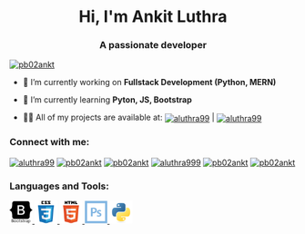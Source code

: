 <h1 align="center">Hi, I'm Ankit Luthra</h1>
<h3 align="center">A passionate developer</h3>

<p align="left"> <a href="https://twitter.com/pb02ankt" target="blank"><img src="https://img.shields.io/twitter/follow/pb02ankt?logo=twitter&style=for-the-badge" alt="pb02ankt" /></a> </p>

- 🔭 I’m currently working on **Fullstack Development (Python, MERN)**

- 🌱 I’m currently learning **Pyton, JS, Bootstrap**

- 👨‍💻 All of my projects are available at: <a href="https://codepen.io/aluthra99" target="blank"><img align="center" src="https://cdn.jsdelivr.net/gh/devicons/devicon/icons/codepen/codepen-original-wordmark.svg" alt="aluthra99" height="30" width="40" /></a> | <a href="https://github.com/aluthra999" target="blank"><img align="center" src="https://cdn.jsdelivr.net/gh/devicons/devicon/icons/github/github-original-wordmark.svg" alt="aluthra99" height="30" width="40" /></a>

<h3 align="left">Connect with me:</h3>
<p align="left">
<a href="https://codepen.io/aluthra99" target="blank"><img align="center" src="https://raw.githubusercontent.com/rahuldkjain/github-profile-readme-generator/master/src/images/icons/Social/codepen.svg" alt="aluthra99" height="30" width="40" /></a>
<a href="https://dev.to/pb02ankt" target="blank"><img align="center" src="https://raw.githubusercontent.com/rahuldkjain/github-profile-readme-generator/master/src/images/icons/Social/devto.svg" alt="pb02ankt" height="30" width="40" /></a>
<a href="https://twitter.com/pb02ankt" target="blank"><img align="center" src="https://raw.githubusercontent.com/rahuldkjain/github-profile-readme-generator/master/src/images/icons/Social/twitter.svg" alt="pb02ankt" height="30" width="40" /></a>
<a href="https://linkedin.com/in/aluthra999" target="blank"><img align="center" src="https://raw.githubusercontent.com/rahuldkjain/github-profile-readme-generator/master/src/images/icons/Social/linked-in-alt.svg" alt="aluthra999" height="30" width="40" /></a>
<a href="https://instagram.com/pb02ankt" target="blank"><img align="center" src="https://raw.githubusercontent.com/rahuldkjain/github-profile-readme-generator/master/src/images/icons/Social/instagram.svg" alt="pb02ankt" height="30" width="40" /></a>
<a href="https://www.behance.net/pb02ankt" target="blank"><img align="center" src="https://raw.githubusercontent.com/rahuldkjain/github-profile-readme-generator/master/src/images/icons/Social/behance.svg" alt="pb02ankt" height="30" width="40" /></a>
</p>

<h3 align="left">Languages and Tools:</h3>
<p align="left"> <a href="https://getbootstrap.com" target="_blank" rel="noreferrer"> <img src="https://raw.githubusercontent.com/devicons/devicon/master/icons/bootstrap/bootstrap-plain-wordmark.svg" alt="bootstrap" width="40" height="40"/> </a> <a href="https://www.w3schools.com/css/" target="_blank" rel="noreferrer"> <img src="https://raw.githubusercontent.com/devicons/devicon/master/icons/css3/css3-original-wordmark.svg" alt="css3" width="40" height="40"/> </a> <a href="https://www.w3.org/html/" target="_blank" rel="noreferrer"> <img src="https://raw.githubusercontent.com/devicons/devicon/master/icons/html5/html5-original-wordmark.svg" alt="html5" width="40" height="40"/> </a> <a href="https://www.photoshop.com/en" target="_blank" rel="noreferrer"> <img src="https://raw.githubusercontent.com/devicons/devicon/master/icons/photoshop/photoshop-line.svg" alt="photoshop" width="40" height="40"/> </a> <a href="https://www.python.org" target="_blank" rel="noreferrer"> <img src="https://raw.githubusercontent.com/devicons/devicon/master/icons/python/python-original.svg" alt="python" width="40" height="40"/> </a> </p>
